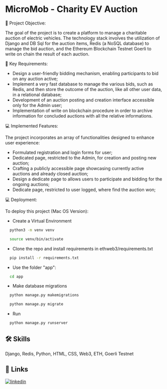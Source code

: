 # MicroMob - Charity EV Auction

🚀 Project Objective:

The goal of the project is to create a platform to manage a charitable auction of electric vehicles. 
The technology stack involves the utilization of Django and DB Sql for the auction items, Redis (a NoSQL database) to manage the bid auction, and the Ethereum Blockchain Testnet Goerli to write on chain the result of each auction.

🔹 Key Requirements:

- Design a user-friendly bidding mechanism, enabling participants to bid on any auction active;
- Implement a very fast database to manage the various bids, such as Redis, and then store the outcome of the auction, like all other user data, in a relational database;
- Development of an auction posting and creation interface accessible only for the Admin user;
- Implementation of write on blockchain procedure in order to archive information for concluded auctions with all the relative informations.

💻 Implemented Features:

The project incorporates an array of functionalities designed to enhance user experience:

- Formulated registration and login forms for user;
- Dedicated page, restricted to the Admin, for creation and posting new auction;
- Crafting a publicly accessible page showcasing currently active auctions and already closed auction;
- Design a dedicate page to allows users to participate and bidding for the ongoing auctions;
- Dedicate page, restricted to user logged, where find the auction won;

💻 Deployment:

To deploy this project (Mac OS Version):
- Create a Virtual Environment

```bash
  python3 -m venv venv
```
```bash
  source venv/bin/activate
```

- Clone the repo and install requirements in ethweb3/requirements.txt

```bash
  pip install -r requirements.txt
```

- Use the folder "app":

```bash
  cd app
```
- Make database migrations
```bash
  python manage.py makemigrations
```
```bash
  python manage.py migrate
```
- Run 
```bash
  python manage.py runserver
```

## 🛠 Skills
Django, Redis, Python, HTML, CSS, Web3, ETH, Goerli Testnet

## 🔗 Links
[![linkedin](https://img.shields.io/badge/linkedin-0A66C2?style=for-the-badge&logo=linkedin&logoColor=white)](https://www.linkedin.com/in/foschimatteo/)